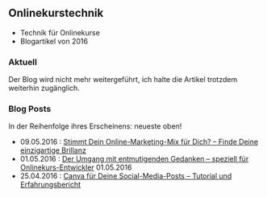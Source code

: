 ## Onlinekurstechnik
- Technik für Onlinekurse
- Blogartikel von 2016

### Aktuell
Der Blog wird nicht mehr weitergeführt, ich halte die Artikel trotzdem weiterhin zugänglich.

### Blog Posts
In der Reihenfolge ihres Erscheinens: neueste oben!

- 09.05.2016  : [Stimmt Dein Online-Marketing-Mix für Dich? – Finde Deine einzigartige Brillanz](einzigartige_brillanz.md)
- 01.05.2016  : [Der Umgang mit entmutigenden Gedanken – speziell für Onlinekurs-Entwickler](entmutigende_gedanken/entmutigende_gedanken.md)
01.05.2016
- 25.04.2016 : [Canva für Deine Social-Media-Posts – Tutorial und Erfahrungsbericht](canvas_fuer_social_media_posts.md)

